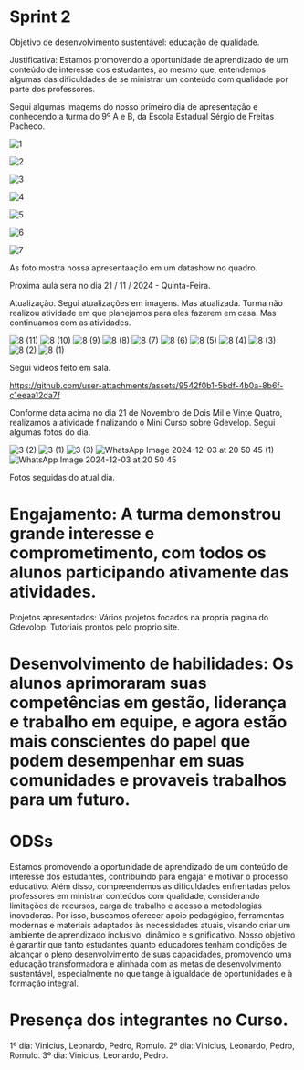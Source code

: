 # Sprint 2

Objetivo de desenvolvimento sustentável: educação de qualidade.

Justificativa: Estamos promovendo a oportunidade de aprendizado de um conteúdo de interesse dos estudantes, ao mesmo que,
entendemos algumas das dificuldades de se ministrar um conteúdo com qualidade por parte dos professores.

Segui algumas imagems do nosso primeiro dia de apresentação e conhecendo a turma do 9º A e B, da Escola Estadual Sérgio de Freitas Pacheco.


![1](https://github.com/user-attachments/assets/ebaa2ec1-2d54-4395-8a5b-40a776a67363)

![2](https://github.com/user-attachments/assets/69ba0196-ad39-4367-b876-337152ed8208)

![3](https://github.com/user-attachments/assets/f788455d-d8db-4402-b214-5874807aea0a)

![4](https://github.com/user-attachments/assets/84a67435-37be-4697-ab8a-8af1d4714997)

![5](https://github.com/user-attachments/assets/f80b9d65-2f6f-435f-a181-8eb63bdfd834)

![6](https://github.com/user-attachments/assets/428696eb-9706-4e41-8652-776b618cd59a)

![7](https://github.com/user-attachments/assets/ccbd5275-55c7-44eb-ad34-1edb2e6cd213)

As foto mostra nossa apresentaação em um datashow no quadro. 

Proxima aula sera no dia 21 / 11 / 2024 - Quinta-Feira. 

Atualização.
Segui atualizações em imagens. Mas atualizada.
Turma não realizou atividade em que planejamos para eles fazerem em casa. Mas continuamos com as atividades.


![8 (11)](https://github.com/user-attachments/assets/4a009c5e-6d7a-45b7-898f-ab44f2b1a8a1)
![8 (10)](https://github.com/user-attachments/assets/3de47a08-392a-44d0-a190-457eb06d5201)
![8 (9)](https://github.com/user-attachments/assets/e958cf35-63eb-40ad-9246-4e9b5c3852c0)
![8 (8)](https://github.com/user-attachments/assets/3655daaf-c458-43c7-98eb-254172b471ce)
![8 (7)](https://github.com/user-attachments/assets/f9f92316-3aa6-47f7-8341-f62116f46950)
![8 (6)](https://github.com/user-attachments/assets/485efff3-2a87-47dc-9b84-ff6a4b953c51)
![8 (5)](https://github.com/user-attachments/assets/2e83d7f0-3766-4f13-9beb-88d9a2bd6a1c)
![8 (4)](https://github.com/user-attachments/assets/19dda54e-5562-46aa-ab7f-2b73c9d4ab62)
![8 (3)](https://github.com/user-attachments/assets/3038e711-e1c2-4d8a-92b6-6c8d30eecc57)
![8 (2)](https://github.com/user-attachments/assets/01118042-b656-49a4-aebd-cf4e9c481440)
![8 (1)](https://github.com/user-attachments/assets/32f82063-3dde-4a3e-a8b0-4177031ea72e)

Segui videos feito em sala.



https://github.com/user-attachments/assets/9542f0b1-5bdf-4b0a-8b6f-c1eeaa12da7f


Conforme data acima no dia 21 de Novembro de Dois Mil e Vinte Quatro, realizamos a atividade finalizando o Mini Curso sobre Gdevelop. 
Segui algumas fotos do dia. 

![3 (2)](https://github.com/user-attachments/assets/db0f5349-cd6c-4102-9ab0-25cf1e2e1da3)
![3 (1)](https://github.com/user-attachments/assets/2fb7b551-ae5a-4aa5-95bf-5fa6b3a680c4)
![3 (3)](https://github.com/user-attachments/assets/84d67609-a2ef-4c0e-9ef2-e4c7c623dd35)
![WhatsApp Image 2024-12-03 at 20 50 45 (1)](https://github.com/user-attachments/assets/841b7fb1-3356-4f6e-9b5f-75d84df9e864)
![WhatsApp Image 2024-12-03 at 20 50 45](https://github.com/user-attachments/assets/d1e8d052-2568-4d8b-86b0-f2d53eb09c68)

Fotos seguidas do atual dia. 

#  Engajamento: A turma demonstrou grande interesse e comprometimento, com todos os alunos participando ativamente das atividades.
Projetos apresentados: Vários projetos focados na propria pagina do Gdevolop. Tutoriais prontos pelo proprio site. 
#  Desenvolvimento de habilidades: Os alunos aprimoraram suas competências em gestão, liderança e trabalho em equipe, e agora estão mais conscientes do papel que podem desempenhar em suas comunidades e provaveis trabalhos para um futuro. 

#  ODSs
Estamos promovendo a oportunidade de aprendizado de um conteúdo de interesse dos estudantes, contribuindo para engajar e motivar o processo educativo. Além disso, compreendemos as dificuldades enfrentadas pelos professores em ministrar conteúdos com qualidade, considerando limitações de recursos, carga de trabalho e acesso a metodologias inovadoras. Por isso, buscamos oferecer apoio pedagógico, ferramentas modernas e materiais adaptados às necessidades atuais, visando criar um ambiente de aprendizado inclusivo, dinâmico e significativo.
Nosso objetivo é garantir que tanto estudantes quanto educadores tenham condições de alcançar o pleno desenvolvimento de suas capacidades, promovendo uma educação transformadora e alinhada com as metas de desenvolvimento sustentável, especialmente no que tange à igualdade de oportunidades e à formação integral.

#  Presença dos integrantes no Curso.
1º dia: Vinicius, Leonardo, Pedro, Romulo.
2º dia: Vinicius, Leonardo, Pedro, Romulo.
3º dia: Vinicius, Leonardo, Pedro.









